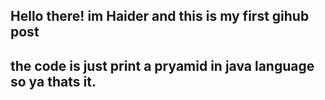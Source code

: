 ## Hello there! im Haider and this is my first gihub post 
## the code is just print a pryamid in java language so ya thats it.
